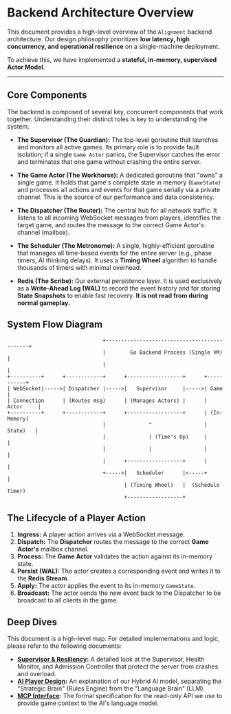 # Backend Architecture Overview

This document provides a high-level overview of the `Alignment` backend architecture. Our design philosophy prioritizes **low latency, high concurrency, and operational resilience** on a single-machine deployment.

To achieve this, we have implemented a **stateful, in-memory, supervised Actor Model**.

---

## Core Components

The backend is composed of several key, concurrent components that work together. Understanding their distinct roles is key to understanding the system.

*   **The Supervisor (The Guardian):** The top-level goroutine that launches and monitors all active games. Its primary role is to provide fault isolation; if a single `Game Actor` panics, the Supervisor catches the error and terminates that one game without crashing the entire server.

*   **The Game Actor (The Workhorse):** A dedicated goroutine that "owns" a single game. It holds that game's complete state in memory (`GameState`) and processes all actions and events for that game serially via a private channel. This is the source of our performance and data consistency.

*   **The Dispatcher (The Router):** The central hub for all network traffic. It listens to all incoming WebSocket messages from players, identifies the target game, and routes the message to the correct Game Actor's channel (mailbox).

*   **The Scheduler (The Metronome):** A single, highly-efficient goroutine that manages all time-based events for the entire server (e.g., phase timers, AI thinking delays). It uses a **Timing Wheel** algorithm to handle thousands of timers with minimal overhead.

*   **Redis (The Scribe):** Our external persistence layer. It is used exclusively as a **Write-Ahead Log (WAL)** to record the event history and for storing **State Snapshots** to enable fast recovery. **It is not read from during normal gameplay.**

## System Flow Diagram

```ascii
                               +---------------------------------------------+
                               |        Go Backend Process (Single VM)       |
                               |                                             |
+----------+      +------------+      +------------------+      +-----------+
| WebSocket|----->| Dispatcher |----->|   Supervisor     |----->| Game      |
| Connection      | (Routes msg)      | (Manages Actors) |      | Actor     |
+----------+      +------------+      +------------------+      | (In-Memory|
                               |              ^                 |  State)   |
                               |              | (Time's Up)     |           |
                               |              |                 |           |
                               |      +------------------+      |           |
                               +----->|   Scheduler      |<-----+           |
                                      | (Timing Wheel)   |  (Schedule Timer)
                                      +------------------+
```

## The Lifecycle of a Player Action

1.  **Ingress:** A player action arrives via a WebSocket message.
2.  **Dispatch:** The **Dispatcher** routes the message to the correct **Game Actor's** mailbox channel.
3.  **Process:** The **Game Actor** validates the action against its in-memory state.
4.  **Persist (WAL):** The actor creates a corresponding event and writes it to the **Redis Stream**.
5.  **Apply:** The actor applies the event to its in-memory `GameState`.
6.  **Broadcast:** The actor sends the new event back to the Dispatcher to be broadcast to all clients in the game.

## Deep Dives

This document is a high-level map. For detailed implementations and logic, please refer to the following documents:

*   **[Supervisor & Resiliency](./01-supervisor-and-resiliency.md):** A detailed look at the Supervisor, Health Monitor, and Admission Controller that protect the server from crashes and overload.
*   **[AI Player Design](./02-ai-player-design.md):** An explanation of our Hybrid AI model, separating the "Strategic Brain" (Rules Engine) from the "Language Brain" (LLM).
*   **[MCP Interface](./03-mcp-interface.md):** The formal specification for the read-only API we use to provide game context to the AI's language model.